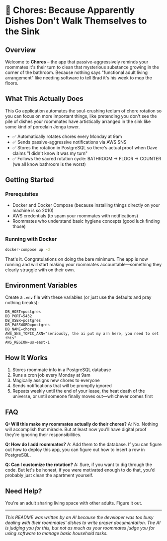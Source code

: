 # 🧹 Chores: Because Apparently Dishes Don't Walk Themselves to the Sink

## Overview

Welcome to **Chores** – the app that passive-aggressively reminds your roommates it's their turn to clean that mysterious substance growing in the corner of the bathroom. Because nothing says "functional adult living arrangement" like needing software to tell Brad it's his week to mop the floors.

## What This Actually Does

This Go application automates the soul-crushing tedium of chore rotation so you can focus on more important things, like pretending you don't see the pile of dishes your roommates have artistically arranged in the sink like some kind of porcelain Jenga tower.

- ✅ Automatically rotates chores every Monday at 9am
- ✅ Sends passive-aggressive notifications via AWS SNS
- ✅ Stores the rotation in PostgreSQL so there's actual proof when Dave claims "I didn't know it was my turn"
- ✅ Follows the sacred rotation cycle: BATHROOM → FLOOR → COUNTER (we all know bathroom is the worst)

## Getting Started

### Prerequisites

- Docker and Docker Compose (because installing things directly on your machine is so 2010)
- AWS credentials (to spam your roommates with notifications)
- Roommates who understand basic hygiene concepts (good luck finding those)

### Running with Docker

```bash
docker-compose up -d
```

That's it. Congratulations on doing the bare minimum. The app is now running and will start making your roommates accountable—something they clearly struggle with on their own.

## Environment Variables

Create a `.env` file with these variables (or just use the defaults and pray nothing breaks):

```
DB_HOST=postgres
DB_PORT=5432
DB_USER=postgres
DB_PASSWORD=postgres
DB_NAME=chores
AWS_SNS_TOPIC_ARN="seriously, the ai put my arn here, you need to set this"
AWS_REGION=us-east-1
```

## How It Works

1. Stores roommate info in a PostgreSQL database
2. Runs a cron job every Monday at 9am
3. Magically assigns new chores to everyone
4. Sends notifications that will be promptly ignored
5. Repeats weekly until the end of your lease, the heat death of the universe, or until someone finally moves out—whichever comes first

## FAQ

**Q: Will this make my roommates actually do their chores?**
A: No. Nothing will accomplish that miracle. But at least now you'll have digital proof they're ignoring their responsibilities.

**Q: How do I add roommates?**
A: Add them to the database. If you can figure out how to deploy this app, you can figure out how to insert a row in PostgreSQL.

**Q: Can I customize the rotation?**
A: Sure, if you want to dig through the code. But let's be honest, if you were motivated enough to do that, you'd probably just clean the apartment yourself.

## Need Help?

You're an adult sharing living space with other adults. Figure it out.

---

*This README was written by an AI because the developer was too busy dealing with their roommates' dishes to write proper documentation. The AI is judging you for this, but not as much as your roommates judge you for using software to manage basic household tasks.*
